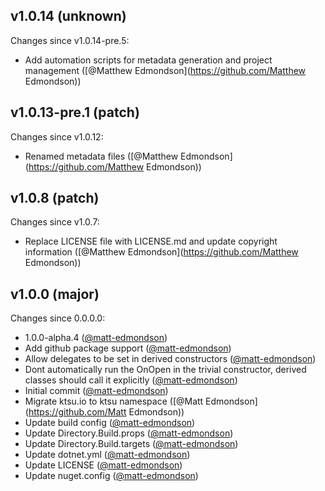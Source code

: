 ## v1.0.14 (unknown)

Changes since v1.0.14-pre.5:

- Add automation scripts for metadata generation and project management ([@Matthew Edmondson](https://github.com/Matthew Edmondson))

## v1.0.13-pre.1 (patch)

Changes since v1.0.12:

- Renamed metadata files ([@Matthew Edmondson](https://github.com/Matthew Edmondson))

## v1.0.8 (patch)

Changes since v1.0.7:

- Replace LICENSE file with LICENSE.md and update copyright information ([@Matthew Edmondson](https://github.com/Matthew Edmondson))

## v1.0.0 (major)

Changes since 0.0.0.0:

- 1.0.0-alpha.4 ([@matt-edmondson](https://github.com/matt-edmondson))
- Add github package support ([@matt-edmondson](https://github.com/matt-edmondson))
- Allow delegates to be set in derived constructors ([@matt-edmondson](https://github.com/matt-edmondson))
- Dont automatically run the OnOpen in the trivial constructor, derived classes should call it explicitly ([@matt-edmondson](https://github.com/matt-edmondson))
- Initial commit ([@matt-edmondson](https://github.com/matt-edmondson))
- Migrate ktsu.io to ktsu namespace ([@Matt Edmondson](https://github.com/Matt Edmondson))
- Update build config ([@matt-edmondson](https://github.com/matt-edmondson))
- Update Directory.Build.props ([@matt-edmondson](https://github.com/matt-edmondson))
- Update Directory.Build.targets ([@matt-edmondson](https://github.com/matt-edmondson))
- Update dotnet.yml ([@matt-edmondson](https://github.com/matt-edmondson))
- Update LICENSE ([@matt-edmondson](https://github.com/matt-edmondson))
- Update nuget.config ([@matt-edmondson](https://github.com/matt-edmondson))


